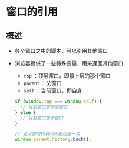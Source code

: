 # 窗口的引用

## 概述

+ 各个窗口之中的脚本，可以引用其他窗口
+ 浏览器提供了一些特殊变量，用来返回其他窗口

  + `top` ：顶层窗口，即最上层的那个窗口
  + `parent` ：父窗口
  + `self` ：当前窗口，即自身

  ```js
  if (window.top === window.self) {
    // 当前窗口是顶层窗口
  } else {
    // 当前窗口是子窗口
  }
  ```


  ```js
  // 让父窗口的访问历史后退一次
  window.parent.history.back();
  ```

